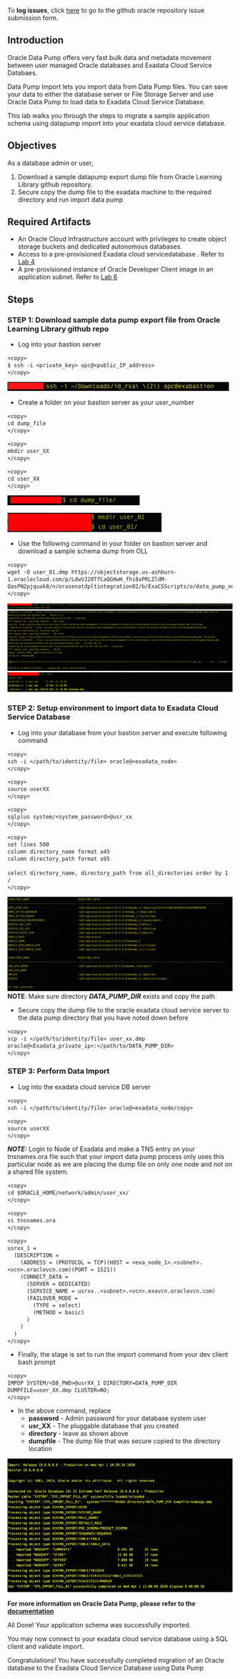 To **log issues**, click [here](https://github.com/oracle/learning-library/issues/new) to go to the github oracle repository issue submission form.

## Introduction

Oracle Data Pump offers very fast bulk data and metadata movement between user managed Oracle databases and Exadata Cloud Service Databaes.

Data Pump Import lets you import data from Data Pump files. You can save your data to either the database server or File Storage Server and use Oracle Data Pump to load data to Exadata Cloud Service Database.

This lab walks you through the steps to migrate a sample application schema using datapump import into your exadata cloud service database.


## Objectives

As a database admin or user,

1. Download a sample datapump export dump file from Oracle Learning Library github repository.
2. Secure copy the dump file to the exadata machine to the required directory and run import data pump



## Required Artifacts
- An Oracle Cloud Infrastructure account with privileges to create object storage buckets and dedicated autonomous databases.
- Access to a pre-provisioned Exadata cloud servicedatabase . Refer to [Lab 4](./ProvisionDatabase.md)
- A pre-provisioned instance of Oracle Developer Client image in an application subnet. Refer to [Lab 6](./ConfigureDevClient.md)

## Steps

### STEP 1: Download sample data pump export file from Oracle Learning Library github repo

- Log into your bastion server

```
<copy>
$ ssh -i <private_key> opc@<public_IP_address>
</copy>
```

![bastion_login](./images/HOL-DataPump/bastion_login.png)
- Create a folder on your bastion server as your user_number 

```
<copy>
cd dump_file
</copy>
```

```
<copy>
mkdir user_XX
</copy>
```

```
<copy>
cd user_XX
</copy>
```

![cd_dump_file](./images/HOL-DataPump/cd_dump_file.png)

![mkdir_user_dump](./images/HOL-DataPump/mkdir_user_dump.png)

- Use the following command in your folder on bastion server and download a sample schema dump from OLL

```
<copy>
wget -O user_01.dmp https://objectstorage.us-ashburn-1.oraclecloud.com/p/LdwVJ20TfCaQGHwH_fhi8xPRLZldM-QasPN2pjquak8/n/orasenatdpltintegration02/b/ExaCSScripts/o/data_pump_nodeapp.dmp
</copy>
```

![wget_dump](./images/HOL-DataPump/wget_dump.png)
![wget_dump_details](./images/HOL-DataPump/wget_dump_details.png)
![dump_complete](./images/HOL-DataPump/dump_complete.png)

### STEP 2: Setup environment to import data to Exadata Cloud Service Database 
- Log into your database from your bastion server and execute following command

```
<copy>
ssh -i </path/to/identity/file> oracle@<exadata_node>
</copy>
```

```
<copy>
source userXX
</copy>
```

```
<copy>
sqlplus system/<system_password>@usr_xx
</copy>
```

```
<copy>
set lines 500
column directory_name format a45
column directory_path format a95

select directory_name, directory_path from all_directories order by 1
/
</copy>
```

![all_db_dir](./images/HOL-DataPump/all_db_dir.png)
**NOTE**: Make sure directory ***DATA_PUMP_DIR*** exists and copy the path

- Secure copy the dump file to the oracle exadata cloud service server to the data pump directory that you have noted down before

```
<copy>
scp -i </path/to/identity/file> user_xx.dmp oracle@<Exadata_private_ip>:</path/to/DATA_PUMP_DIR>
</copy>
```

### STEP 3: Perform Data Import
- Log into the exadata cloud service DB server 

```
<copy>
ssh -i </path/to/identity/file> oracle@<exadata_node/copy>
```

```
<copy>
source userXX
</copy>
```

***NOTE:*** Login to Node of Exadata and make a TNS entry on your tnsnames.ora file such that your import data pump process only uses this particular node as we are placing the dump file on only one node and not on a shared file system.

```
<copy>
cd $ORACLE_HOME/network/admin/user_xx/
</copy>
```

```
<copy>
vi tnsnames.ora
</copy>
```

```
<copy>
usrxx_1 =
  (DESCRIPTION =
    (ADDRESS = (PROTOCOL = TCP)(HOST = <exa_node_1>.<subnet>.<vcn>.oraclevcn.com)(PORT = 1521))
    (CONNECT_DATA =
      (SERVER = DEDICATED)
      (SERVICE_NAME = usrxx..<subnet>.<vcn>.exavcn.oraclevcn.com)
      (FAILOVER_MODE =
        (TYPE = select)
        (METHOD = basic)
      )
    )
  )
</copy>
```

- Finally, the stage is set to run the import command from your dev client bash prompt

```
<copy>
IMPDP SYSTEM/<DB_PWD>@usrXX_1 DIRECTORY=DATA_PUMP_DIR DUMPFILE=user_XX.dmp CLUSTER=NO; 
</copy>
```

- In the above command, replace
  * __password__ - Admin password for your database system user
  * __usr_XX__ - The pluggable database that you created 
  * __directory__ - leave as shown above
  * __dumpfile__ -  The dump file that was secure copied to the directory location

![impdp_log](./images/HOL-DataPump/impdp_log.png)

**For more information on Oracle Data Pump, please refer to the [documentation](https://docs.oracle.com/en/database/oracle/oracle-database/19/sutil/oracle-data-pump.html#GUID-501A9908-BCC5-434C-8853-9A6096766B5A)**

All Done! Your application schema was successfully imported. 

You may now connect to your exadata cloud service database using a SQL client and validate import.

Congratulations! You have successfully completed migration of an Oracle database to the Exadata Cloud Service Database using Data Pump
